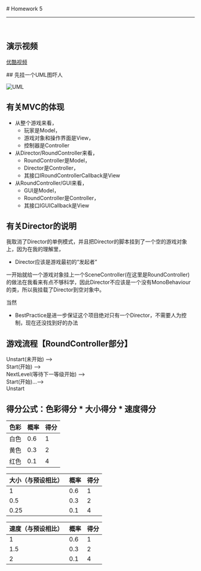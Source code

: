 ﻿﻿# Homework 5---﻿﻿## 演示视频[优酷视频](http://v.youku.com/v_show/id_XMzU2MTkwMTEwMA==.html?spm=a2h3j.8428770.3416059.1)﻿## 先挂一个UML图吓人![UML](https://github.com/zys980808/Unity3D/blob/master/Homework/Homework4/UML.png)## 有关MVC的体现- 从整个游戏来看，	- 玩家是Model，	- 游戏对象和操作界面是View，	- 控制器是Controller- 从Director/RoundController来看，	- RoundController是Model，	- Director是Controller，	- 其接口IRoundControllerCallback是View- 从RoundController/GUI来看，	- GUI是Model，	- RoundController是Controller，	- 其接口IGUICallback是View## 有关Director的说明我取消了Director的单例模式，并且把Director的脚本挂到了一个空的游戏对象上，因为在我的理解里，- Director应该是游戏最初的“发起者”        一开始就给一个游戏对象挂上一个SceneController(在这里是RoundController)的做法在我看来有点不够科学，因此Director不应该是一个没有MonoBehaviour的类，所以我挂载了Director到空对象中。当然- BestPractice是进一步保证这个项目绝对只有一个Director，不需要人为控制，现在还没找到好的办法## 游戏流程【RoundController部分】Unstart(未开始) --> <br/>Start(开始) --> <br/>NextLevel(等待下一等级开始) --> <br/>Start(开始)...--><br/>Unstart## 得分公式：色彩得分 * 大小得分 * 速度得分|色彩|	概率|	得分|| -- | -- | -- ||白色	|0.6|	1||黄色	|0.3|	2||红色	|0.1|	4||大小（与预设相比）|	概率|	得分|| -- | -- | -- | |1	|0.6|	1||0.5	|0.3|	2||0.25	|0.1|	4||速度（与预设相比）|	概率|	得分|| -- | -- | -- | |1	|0.6|	1||1.5	|0.3|	2||2	|0.1|	4|